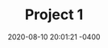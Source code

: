 ---
layout: post
title:  "Project 1"
descrption: "A Project Description"
date:   2020-08-10 20:01:21 -0400
type: card-img-top
categories: latin text
image: /assets/img/example.jpeg
caption:
last-updated: 2020-10-26 20:01:21 -0400
categories: project
---